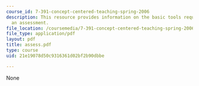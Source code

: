 ```yaml
---
course_id: 7-391-concept-centered-teaching-spring-2006
description: This resource provides information on the basic tools required for taking
  an assessment.
file_location: /coursemedia/7-391-concept-centered-teaching-spring-2006/21e19078d50c9316361d02bf2b90dbbe_assess.pdf
file_type: application/pdf
layout: pdf
title: assess.pdf
type: course
uid: 21e19078d50c9316361d02bf2b90dbbe

---
```

None